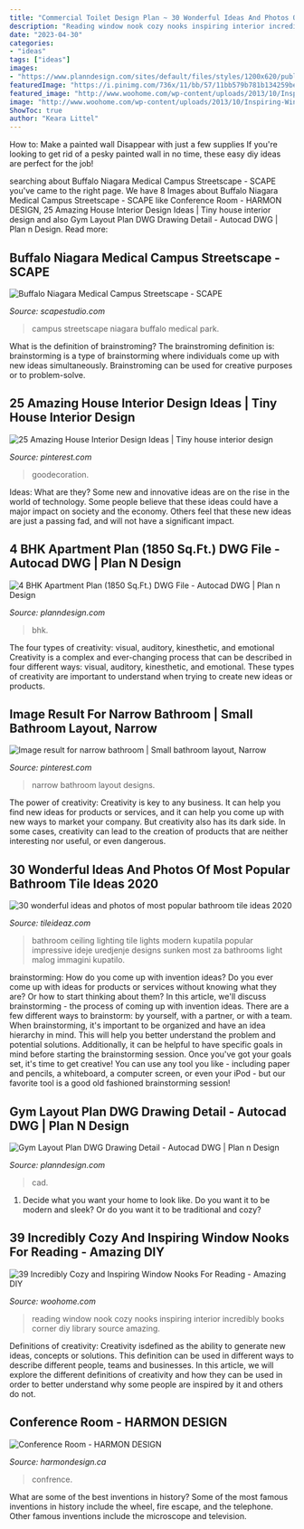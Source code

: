 ```yaml
---
title: "Commercial Toilet Design Plan ~ 30 Wonderful Ideas And Photos Of Most Popular Bathroom Tile Ideas 2020"
description: "Reading window nook cozy nooks inspiring interior incredibly books corner diy library source amazing"
date: "2023-04-30"
categories:
- "ideas"
tags: ["ideas"]
images:
- "https://www.planndesign.com/sites/default/files/styles/1200x620/public/dwgs/2015/11/04/image1_54.jpg?itok=LUa9eAAe"
featuredImage: "https://i.pinimg.com/736x/11/bb/57/11bb579b781b134259befcef7e341e77--narrow-bathroom-ideas-baths.jpg"
featured_image: "http://www.woohome.com/wp-content/uploads/2013/10/Inspiring-Window-Reading-Nook-8.jpg"
image: "http://www.woohome.com/wp-content/uploads/2013/10/Inspiring-Window-Reading-Nook-8.jpg"
ShowToc: true
author: "Keara Littel"
---
```



How to: Make a painted wall Disappear with just a few supplies
If you're looking to get rid of a pesky painted wall in no time, these easy diy ideas are perfect for the job!

	

		
searching about Buffalo Niagara Medical Campus Streetscape - SCAPE you've came to the right page. We have 8 Images about Buffalo Niagara Medical Campus Streetscape - SCAPE like Conference Room - HARMON DESIGN, 25 Amazing House Interior Design Ideas | Tiny house interior design and also Gym Layout Plan DWG Drawing Detail - Autocad DWG | Plan n Design. Read more:
		
    
## Buffalo Niagara Medical Campus Streetscape - SCAPE

<img loading=lazy src="https://www.scapestudio.com/wp-content/uploads/2016/07/160712_Scape-1265_WEB-400x600.jpg" onerror="this.onerror=null;this.src='https://tse4.mm.bing.net/th?id=OIP.ww4_Kt95QL4Hof_Pm3hBegHaLH&amp;pid=15.1';" alt="Buffalo Niagara Medical Campus Streetscape - SCAPE">

_Source: scapestudio.com_

>campus streetscape niagara buffalo medical park. 

	

What is the definition of brainstroming?
The brainstroming definition is:
brainstorming is a type of brainstorming where individuals come up with new ideas simultaneously. Brainstroming can be used for creative purposes or to problem-solve.

    
## 25 Amazing House Interior Design Ideas | Tiny House Interior Design

<img loading=lazy src="https://i.pinimg.com/736x/c7/bc/67/c7bc67e79ac9c9411c33ff7ccea3e1cb.jpg" onerror="this.onerror=null;this.src='https://tse3.mm.bing.net/th?id=OIP.N7R3xJvkeAfsCxtPZed2xgHaLH&amp;pid=15.1';" alt="25 Amazing House Interior Design Ideas | Tiny house interior design">

_Source: pinterest.com_

>goodecoration. 

	

Ideas: What are they?
Some new and innovative ideas are on the rise in the world of technology. Some people believe that these ideas could have a major impact on society and the economy. Others feel that these new ideas are just a passing fad, and will not have a significant impact.

    
## 4 BHK Apartment Plan (1850 Sq.Ft.) DWG File - Autocad DWG | Plan N Design

<img loading=lazy src="http://www.planndesign.com/sites/default/files/styles/1200x620/public/2020/06/4-bhk-apartment-plan-1850-sq-ft-dwg-file.jpg?itok=LQyua5Z_" onerror="this.onerror=null;this.src='https://tse3.mm.bing.net/th?id=OIP.H_5e_CayCVmNXeC9HDZ49wHaD0&amp;pid=15.1';" alt="4 BHK Apartment Plan (1850 Sq.Ft.) DWG File - Autocad DWG | Plan n Design">

_Source: planndesign.com_

>bhk. 

	

The four types of creativity: visual, auditory, kinesthetic, and emotional
Creativity is a complex and ever-changing process that can be described in four different ways: visual, auditory, kinesthetic, and emotional. These types of creativity are important to understand when trying to create new ideas or products.

    
## Image Result For Narrow Bathroom | Small Bathroom Layout, Narrow

<img loading=lazy src="https://i.pinimg.com/736x/11/bb/57/11bb579b781b134259befcef7e341e77--narrow-bathroom-ideas-baths.jpg" onerror="this.onerror=null;this.src='https://tse3.mm.bing.net/th?id=OIP.agqUB4cZegRn24yM8_IO9AHaLF&amp;pid=15.1';" alt="Image result for narrow bathroom | Small bathroom layout, Narrow">

_Source: pinterest.com_

>narrow bathroom layout designs. 

	

The power of creativity:
Creativity is key to any business. It can help you find new ideas for products or services, and it can help you come up with new ways to market your company. But creativity also has its dark side. In some cases, creativity can lead to the creation of products that are neither interesting nor useful, or even dangerous.

    
## 30 Wonderful Ideas And Photos Of Most Popular Bathroom Tile Ideas 2020

<img loading=lazy src="https://www.tileideaz.com/wp-content/uploads/2015/11/bathroom-tile1.jpg" onerror="this.onerror=null;this.src='https://tse2.mm.bing.net/th?id=OIP.XfeGBtgtOlT6blppQFKu2QHaJ3&amp;pid=15.1';" alt="30 wonderful ideas and photos of most popular bathroom tile ideas 2020">

_Source: tileideaz.com_

>bathroom ceiling lighting tile lights modern kupatila popular impressive ideje uredjenje designs sunken most za bathrooms light malog immagini kupatilo. 

	

brainstorming: How do you come up with invention ideas?
Do you ever come up with ideas for products or services without knowing what they are? Or how to start thinking about them? In this article, we'll discuss brainstorming - the process of coming up with invention ideas.
There are a few different ways to brainstorm: by yourself, with a partner, or with a team. When brainstorming, it's important to be organized and have an idea hierarchy in mind. This will help you better understand the problem and potential solutions. Additionally, it can be helpful to have specific goals in mind before starting the brainstorming session. Once you've got your goals set, it's time to get creative! You can use any tool you like - including paper and pencils, a whiteboard, a computer screen, or even your iPod - but our favorite tool is a good old fashioned brainstorming session!

    
## Gym Layout Plan DWG Drawing Detail - Autocad DWG | Plan N Design

<img loading=lazy src="https://www.planndesign.com/sites/default/files/styles/1200x620/public/dwgs/2015/11/04/image1_54.jpg?itok=LUa9eAAe" onerror="this.onerror=null;this.src='https://tse1.mm.bing.net/th?id=OIP.mpbtip46qJVemsif8laSQgHaD0&amp;pid=15.1';" alt="Gym Layout Plan DWG Drawing Detail - Autocad DWG | Plan n Design">

_Source: planndesign.com_

>cad. 

	

1. Decide what you want your home to look like. Do you want it to be modern and sleek? Or do you want it to be traditional and cozy?

    
## 39 Incredibly Cozy And Inspiring Window Nooks For Reading - Amazing DIY

<img loading=lazy src="http://www.woohome.com/wp-content/uploads/2013/10/Inspiring-Window-Reading-Nook-8.jpg" onerror="this.onerror=null;this.src='https://tse1.mm.bing.net/th?id=OIP.Nfv4Kq5j0WCg7ihmVQDJzgHaJ5&amp;pid=15.1';" alt="39 Incredibly Cozy and Inspiring Window Nooks For Reading - Amazing DIY">

_Source: woohome.com_

>reading window nook cozy nooks inspiring interior incredibly books corner diy library source amazing. 

	

Definitions of creativity:
Creativity isdefined as the ability to generate new ideas, concepts or solutions. This definition can be used in different ways to describe different people, teams and businesses. In this article, we will explore the different definitions of creativity and how they can be used in order to better understand why some people are inspired by it and others do not.

    
## Conference Room - HARMON DESIGN

<img loading=lazy src="https://www.harmondesign.ca/wp-content/uploads/2015/02/Confrence-room-shot02.jpg" onerror="this.onerror=null;this.src='https://tse1.mm.bing.net/th?id=OIP.oBataDLeVFQPC1b9criaVAHaEw&amp;pid=15.1';" alt="Conference Room - HARMON DESIGN">

_Source: harmondesign.ca_

>confrence. 

	

What are some of the best inventions in history?
Some of the most famous inventions in history include the wheel, fire escape, and the telephone. Other famous inventions include the microscope and television.


